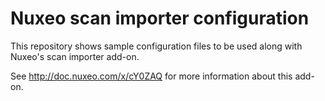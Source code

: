 # Nuxeo scan importer configuration

This repository shows sample configuration files to be used along with Nuxeo's scan importer add-on.

See http://doc.nuxeo.com/x/cY0ZAQ for more information about this add-on.